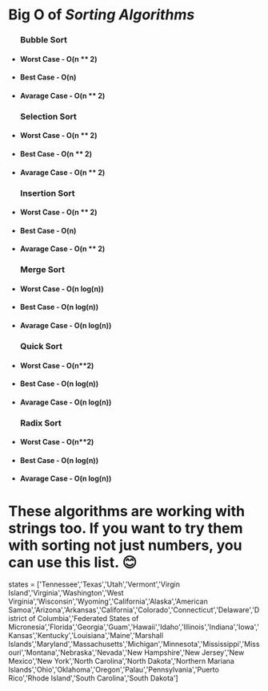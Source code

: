  <h1> Big O of <i>Sorting Algorithms</i></h1>
 
 <ul>
  <h3>Bubble Sort</h3>
  <li>
    <h4>Worst Case - O(n ** 2)</h4>
   </li>
   <li>
    <h4>Best Case - O(n)</h4>
   </li>
    <li>
    <h4>Avarage Case - O(n ** 2)</h4>
   </li>
</ul>
 <ul>
  <h3>Selection Sort</h3>
  <li>
    <h4>Worst Case - O(n ** 2)</h4>
   </li>
    <li>
    <h4>Best Case - O(n ** 2)</h4>
   </li>
  <li>
    <h4>Avarage Case - O(n ** 2)</h4>
  </li>
</ul>
 <ul>
  <h3>Insertion Sort</h3>
  <li>
    <h4>Worst Case - O(n ** 2)</h4>
   </li>
  <li>
    <h4>Best Case - O(n)</h4>
  </li>
 <li>
  <h4>Avarage Case - O(n ** 2)</h4>
  </li>
</ul>
 <ul>
  <h3>Merge Sort</h3>
  <li>
    <h4>Worst Case - O(n log(n))</h4>
    </li>
   <li>
    <h4>Best Case - O(n log(n))</h4>
   </li>
   <li>
   <h4>Avarage Case - O(n log(n))</h4>
  </li>
</ul>
 <ul>
  <h3>Quick Sort</h3>
  <li>
    <h4>Worst Case - O(n**2)</h4>
  </li>
 <li>
    <h4>Best Case - O(n log(n))</h4>
   </li>
  <li>
    <h4>Avarage Case - O(n log(n))</h4>
  </li>
</ul>
 <ul>
  <h3>Radix Sort</h3>
  <li>
    <h4>Worst Case - O(n**2)</h4>
   </li>
    <li>
    <h4>Best Case - O(n log(n))</h4>
    </li>
 <li>
    <h4>Avarage Case - O(n log(n))</h4>
  </li>
</ul>

<h1>These algorithms are working with strings too. If you want to try them with sorting not just numbers, you can use this list. 😊</h1>

states = ['Tennessee','Texas','Utah','Vermont','Virgin Island','Virginia','Washington','West Virginia','Wisconsin','Wyoming','California','Alaska','American Samoa','Arizona','Arkansas','California','Colorado','Connecticut','Delaware','District of Columbia','Federated States of Micronesia','Florida','Georgia','Guam','Hawaii','Idaho','Illinois','Indiana','Iowa','Kansas','Kentucky','Louisiana','Maine','Marshall Islands','Maryland','Massachusetts','Michigan','Minnesota','Mississippi','Missouri','Montana','Nebraska','Nevada','New Hampshire','New Jersey','New Mexico','New York','North Carolina','North Dakota','Northern Mariana Islands','Ohio','Oklahoma','Oregon','Palau','Pennsylvania','Puerto Rico','Rhode Island','South Carolina','South Dakota']

